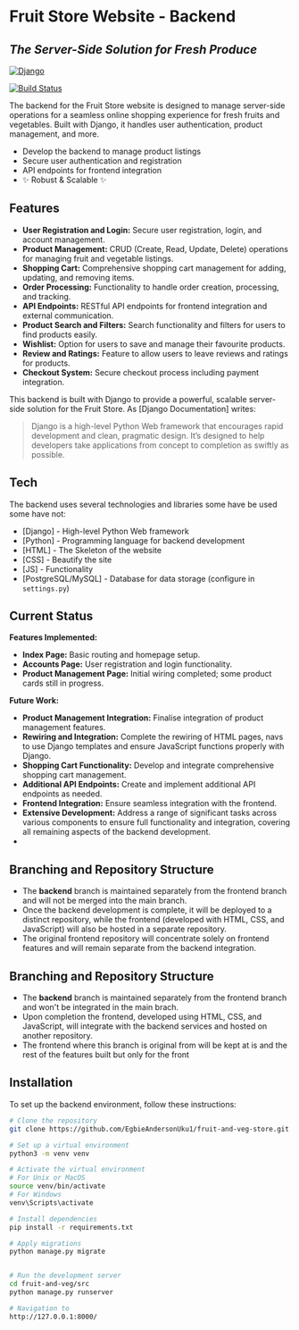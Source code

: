 # Fruit Store Website - Backend

## _The Server-Side Solution for Fresh Produce_

[![Django](https://www.djangoproject.com/m/img/logos/django-logo-negative.png)](https://www.djangoproject.com/)

[![Build Status](https://travis-ci.org/yourusername/fruit-store-backend.svg?branch=main)](https://travis-ci.org/yourusername/fruit-store-backend)

The backend for the Fruit Store website is designed to manage server-side operations for a seamless online shopping experience for fresh fruits and vegetables. Built with Django, it handles user authentication, product management, and more.

- Develop the backend to manage product listings
- Secure user authentication and registration
- API endpoints for frontend integration
- ✨ Robust & Scalable ✨

## Features

- **User Registration and Login:** Secure user registration, login, and account management.
- **Product Management:** CRUD (Create, Read, Update, Delete) operations for managing fruit and vegetable listings.
- **Shopping Cart:** Comprehensive shopping cart management for adding, updating, and removing items.
- **Order Processing:** Functionality to handle order creation, processing, and tracking.
- **API Endpoints:** RESTful API endpoints for frontend integration and external communication.
- **Product Search and Filters:** Search functionality and filters for users to find products easily.
- **Wishlist:** Option for users to save and manage their favourite products.
- **Review and Ratings:** Feature to allow users to leave reviews and ratings for products.
- **Checkout System:** Secure checkout process including payment integration.


This backend is built with Django to provide a powerful, scalable server-side solution for the Fruit Store. As [Django Documentation] writes:

> Django is a high-level Python Web framework that encourages rapid development and clean, pragmatic design. It’s designed to help developers take applications from concept to completion as swiftly as possible.



## Tech

The backend uses several technologies and libraries some have be used some have not:

- [Django] - High-level Python Web framework
- [Python] - Programming language for backend development
- [HTML] - The Skeleton of the website
- [CSS] - Beautify the site
- [JS] - Functionality
- [PostgreSQL/MySQL] - Database for data storage (configure in `settings.py`)

## Current Status

**Features Implemented:**

- **Index Page:** Basic routing and homepage setup.
- **Accounts Page:** User registration and login functionality.
- **Product Management Page:** Initial wiring completed; some product cards still in progress.

**Future Work:**

- **Product Management Integration:** Finalise integration of product management features.
- **Rewiring and Integration:** Complete the rewiring of HTML pages, navs to use Django templates and ensure JavaScript functions properly with Django.
- **Shopping Cart Functionality:** Develop and integrate comprehensive shopping cart management.
- **Additional API Endpoints:** Create and implement additional API endpoints as needed.
- **Frontend Integration:** Ensure seamless integration with the frontend.
- **Extensive Development:** Address a range of significant tasks across various components to ensure full functionality and integration, covering all remaining aspects of the backend development.
- 
## Branching and Repository Structure

- The **backend** branch is maintained separately from the frontend branch and will not be merged into the main branch.
- Once the backend development is complete, it will be deployed to a distinct repository, while the frontend (developed with HTML, CSS, and JavaScript) will also be hosted in a separate repository.
- The original frontend repository will concentrate solely on frontend features and will remain separate from the backend integration.



## Branching and Repository Structure

- The **backend** branch is maintained separately from the frontend branch and won't be integrated in the main brach.
- Upon completion the frontend, developed using HTML, CSS, and JavaScript, will integrate with the backend services and hosted on another repository.
- The frontend where this branch is original from will be kept at is and the rest of the features built but only for the front

## Installation

To set up the backend environment, follow these instructions:

```bash
# Clone the repository
git clone https://github.com/EgbieAndersonUku1/fruit-and-veg-store.git 

# Set up a virtual environment
python3 -m venv venv

# Activate the virtual environment
# For Unix or MacOS
source venv/bin/activate
# For Windows
venv\Scripts\activate

# Install dependencies
pip install -r requirements.txt

# Apply migrations
python manage.py migrate


# Run the development server
cd fruit-and-veg/src
python manage.py runserver

# Navigation to 
http://127.0.0.1:8000/
```


